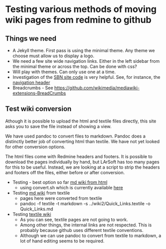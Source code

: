 # Testing various methods of moving wiki pages from redmine to github

## Things we need

* A Jekyll theme.  First pass is using the minimal theme.  Any theme we choose must allow us to display a logo. 
* We need a few site wide navigation links.  Either in the left sidebar from the minimal theme or across the top.  Can be done with css?
* Will play with themes.  Can only use one at a time.
* Investigation of the [SBN site code](https://github.com/SBNSoftware/SBNSoftware.github.io) is very helpful.  See, for instance, the [navigation header](https://github.com/SBNSoftware/SBNSoftware.github.io/blob/master/_data/navigation.yml)
* Breadcrumbs -  See https://github.com/wikimedia/mediawiki-extensions-BreadCrumbs

## Test wiki conversion

Athough it is possible to upload the html and textile files directly,
this site asks you to save the file instead of showing a view.

We have used pandoc to convert files to markdown.
Pandoc does a distinctly better job of converting html than textile.
We have not yet looked for other conversion options.

The html files come with Redmine headers and footers.
It is possible to download the pages individually by hand,
but LArSoft has too many pages for this to be useful.
Instead, we are looking at a script to strip the headers and footers off the files,
either before or after conversion.

* Testing - best option so far [md wiki from html](wiki4/LArSoftWiki.md)
  * using convert.sh which is currently available [here](convert.sh)
* Testing [md wiki](wiki1/LArSoftWiki.md)  from textile
  * pages here were converted from textile
  * pandoc -f textile -t markdown -s ../wiki2/Quick_Links.textile -o Quick_Links.md
* Testing [textile wiki](wiki2/LArSoftWiki.textile)
  * As you can see, textile pages are not going to work.
  * Among other things, the internal links are not respected.  This is probably because github uses different textile conventions.
  * Although we can use pandoc to convert from textile to markdown, a lot of hand editing seems to be required.

